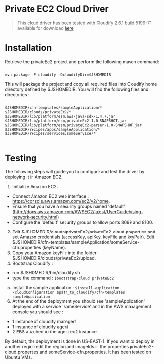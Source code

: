 # Private EC2 Cloud Driver

> This cloud driver has been tested with Cloudify 2.6.1 build 5199-71 available for download [here](https://s3-eu-west-1.amazonaws.com/cloudify-eu/gigaspaces-cloudify-2.6.1-ga-b5199-71.zip)

# Installation

Retrieve the privateEc2 project and perform the following maven command:
<pre><code>
mvn package -P cloudify -DcloudifyDir=$JSHOMEDIR
</code></pre>

This will package the project and copy all required files into Cloudify home directory defined by $JSHOMEDIR.
You will find the following files and directories :
<pre><code>
$JSHOMEDIR/cfn-templates/sampleApplication/*
$JSHOMEDIR/clouds/privateEc2/*
$JSHOMEDIR/lib/platform/esm/aws-java-sdk-1.4.7.jar
$JSHOMEDIR/lib/platform/esm/privateEc2-1.0-SNAPSHOT.jar
$JSHOMEDIR/lib/platform/esm/privateEc2-parser-1.0-SNAPSHOT.jar
$JSHOMEDIR/recipes/apps/sampleApplication/*
$JSHOMEDIR/recipes/services/someService/*
</code>
</pre>

# Testing 

The following steps will guide you to configure and test the driver by deploying it in Amazon EC2. 

1. Initialize Amazon EC2:
* Connect Amazon EC2 web interface : https://console.aws.amazon.com/ec2/v2/home. 
* Ensure that you have a security groups named 'default' (http://docs.aws.amazon.com/AWSEC2/latest/UserGuide/using-network-security.html) 
* Configure the 'default' security groups to allow ports 8099 and 8100.

2. Edit $JSHOMEDIR/clouds/privateEc2/privateEc2-cloud.properties and set Amazon credentials (accessKey, apiKey, keyFile and keyPair).
   Edit $JSHOMEDIR/cfn-templates/sampleApplication/someService-cfn.properties (keyName).
3. Copy your Amazon keyFile into the folder $JSHOMEDIR/clouds/privateEc2/upload.
4. Bootstrap Cloudify :
* run $JSHOMEDIR/bin/cloudify.sh 
* type the command : <code>$bootstrap-cloud privateEc2</code>
5. Install the sample application : <code>$install-application -cloudConfiguration $path_to_cloudify/cfn-templates sampleApplication</code>
6. At the end of the deployment you should see 'sampleApplication' deployed with a service 'someService' and in the AWS management console you should see :
- 1 instance of cloudify manager1
- 1 instance of cloudify agent
- 2 EBS attached to the agent ec2 instance.

By default, the deployment is done in US-EAST-1. If you want to deploy in another region edit the region and imageIds in the properties privateEc2-cloud.properties and someService-cfn.properties.
It has been tested on Ubuntu VMs.